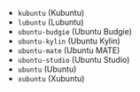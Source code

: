 * `kubuntu` (Kubuntu)
* `lubuntu` (Lubuntu)
* `ubuntu-budgie` (Ubuntu Budgie)
* `ubuntu-kylin` (Ubuntu Kylin)
* `ubuntu-mate` (Ubuntu MATE)
* `ubuntu-studio` (Ubuntu Studio)
* `ubuntu` (Ubuntu)
* `xubuntu` (Xubuntu)
